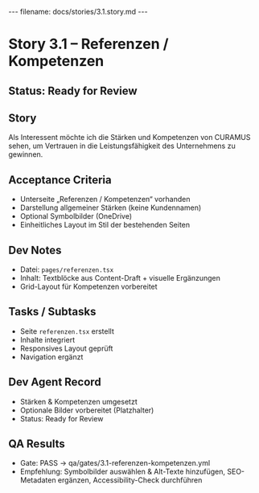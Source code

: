 --- filename: docs/stories/3.1.story.md ---

# Story 3.1 – Referenzen / Kompetenzen

## Status: Ready for Review

## Story

Als Interessent möchte ich die Stärken und Kompetenzen von CURAMUS sehen,
um Vertrauen in die Leistungsfähigkeit des Unternehmens zu gewinnen.

## Acceptance Criteria

* Unterseite „Referenzen / Kompetenzen“ vorhanden
* Darstellung allgemeiner Stärken (keine Kundennamen)
* Optional Symbolbilder (OneDrive)
* Einheitliches Layout im Stil der bestehenden Seiten

## Dev Notes

* Datei: `pages/referenzen.tsx`
* Inhalt: Textblöcke aus Content-Draft + visuelle Ergänzungen
* Grid-Layout für Kompetenzen vorbereitet

## Tasks / Subtasks

* Seite `referenzen.tsx` erstellt
* Inhalte integriert
* Responsives Layout geprüft
* Navigation ergänzt

## Dev Agent Record

* Stärken & Kompetenzen umgesetzt
* Optionale Bilder vorbereitet (Platzhalter)
* Status: Ready for Review

## QA Results

* Gate: PASS → qa/gates/3.1-referenzen-kompetenzen.yml
* Empfehlung: Symbolbilder auswählen & Alt-Texte hinzufügen, SEO-Metadaten ergänzen, Accessibility-Check durchführen

